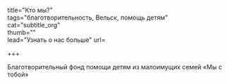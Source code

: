 title="Кто мы?"  
tags="благотворительность, Вельск, помощь детям"  
cat="subtitle_org"  
thumb=""  
lead="Узнать о нас больше"
url=

+++

Благотворительный фонд помощи детям из малоимущих семей «Мы с тобой»
